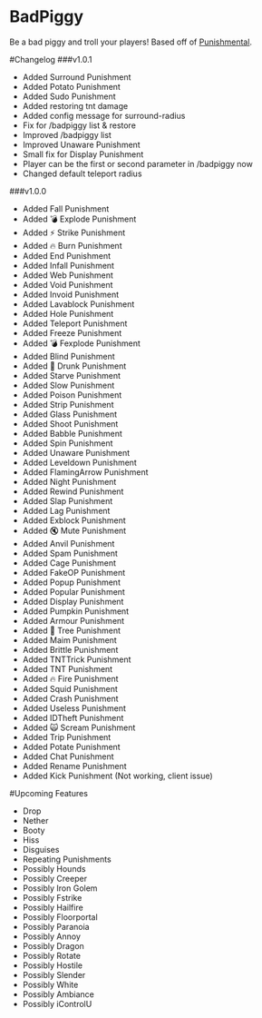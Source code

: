 # BadPiggy
Be a bad piggy and troll your players! Based off of [Punishmental](http://dev.bukkit.org/bukkit-plugins/punishmental/). 

#Changelog
###v1.0.1
* Added Surround Punishment
* Added Potato Punishment
* Added Sudo Punishment
* Added restoring tnt damage
* Added config message for surround-radius
* Fix for /badpiggy list & restore
* Improved /badpiggy list
* Improved Unaware Punishment
* Small fix for Display Punishment
* Player can be the first or second parameter in /badpiggy now
* Changed default teleport radius

###v1.0.0
* Added Fall Punishment
* Added :bomb: Explode Punishment 
* Added :zap: Strike Punishment
* Added :fire: Burn Punishment
* Added End Punishment
* Added Infall Punishment
* Added Web Punishment
* Added Void Punishment
* Added Invoid Punishment
* Added Lavablock Punishment
* Added Hole Punishment
* Added Teleport Punishment
* Added Freeze Punishment
* Added :bomb: Fexplode Punishment
* Added Blind Punishment
* Added :beer: Drunk Punishment
* Added Starve Punishment
* Added Slow Punishment
* Added Poison Punishment
* Added Strip Punishment
* Added Glass Punishment
* Added Shoot Punishment
* Added Babble Punishment
* Added Spin Punishment
* Added Unaware Punishment
* Added Leveldown Punishment
* Added FlamingArrow Punishment
* Added Night Punishment
* Added Rewind Punishment
* Added Slap Punishment
* Added Lag Punishment
* Added Exblock Punishment
* Added :mute: Mute Punishment
* Added Anvil Punishment
* Added Spam Punishment
* Added Cage Punishment
* Added FakeOP Punishment
* Added Popup Punishment
* Added Popular Punishment
* Added Display Punishment
* Added Pumpkin Punishment
* Added Armour Punishment
* Added :deciduous_tree: Tree Punishment
* Added Maim Punishment
* Added Brittle Punishment
* Added TNTTrick Punishment 
* Added TNT Punishment
* Added :fire: Fire Punishment
* Added Squid Punishment
* Added Crash Punishment
* Added Useless Punishment
* Added IDTheft Punishment
* Added :scream_cat: Scream Punishment
* Added Trip Punishment
* Added Potate Punishment
* Added Chat Punishment
* Added Rename Punishment
* Added Kick Punishment (Not working, client issue)

#Upcoming Features
* Drop
* Nether
* Booty
* Hiss
* Disguises
* Repeating Punishments
* Possibly Hounds
* Possibly Creeper
* Possibly Iron Golem
* Possibly Fstrike
* Possibly Hailfire
* Possibly Floorportal
* Possibly Paranoia
* Possibly Annoy
* Possibly Dragon
* Possibly Rotate
* Possibly Hostile
* Possibly Slender
* Possibly White
* Possibly Ambiance
* Possibly iControlU

